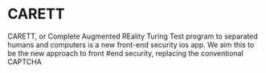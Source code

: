 # CARETT

CARETT, or Complete Augmented REality Turing Test program to separated humans and computers is a new front-end security ios app. We aim this to be the new approach to front #end security, replacing the conventional CAPTCHA
